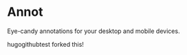 Annot
=====

Eye-candy annotations for your desktop and mobile devices.

hugogithubtest forked this!